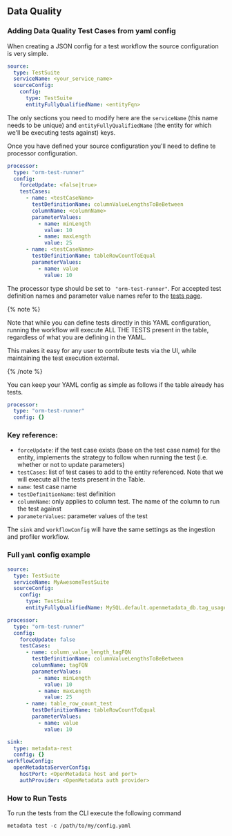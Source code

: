 ## Data Quality

### Adding Data Quality Test Cases from yaml config

When creating a JSON config for a test workflow the source configuration is very simple.
```yaml
source:
  type: TestSuite
  serviceName: <your_service_name>
  sourceConfig:
    config:
      type: TestSuite
      entityFullyQualifiedName: <entityFqn>
```
The only sections you need to modify here are the `serviceName` (this name needs to be unique) and `entityFullyQualifiedName` (the entity for which we'll be executing tests against) keys.

Once you have defined your source configuration you'll need to define te processor configuration. 

```yaml
processor:
  type: "orm-test-runner"
  config:
    forceUpdate: <false|true>
    testCases:
      - name: <testCaseName>
        testDefinitionName: columnValueLengthsToBeBetween
        columnName: <columnName>
        parameterValues:
          - name: minLength
            value: 10
          - name: maxLength
            value: 25
      - name: <testCaseName>
        testDefinitionName: tableRowCountToEqual
        parameterValues:
          - name: value
            value: 10
```

The processor type should be set to ` "orm-test-runner"`. For accepted test definition names and parameter value names refer to the [tests page](/connectors/ingestion/workflows/data-quality/tests).

{% note %}

Note that while you can define tests directly in this YAML configuration, running the
workflow will execute ALL THE TESTS present in the table, regardless of what you are defining in the YAML.

This makes it easy for any user to contribute tests via the UI, while maintaining the test execution external.

{% /note %}

You can keep your YAML config as simple as follows if the table already has tests.

```yaml
processor:
  type: "orm-test-runner"
  config: {}
```

### Key reference:

- `forceUpdate`: if the test case exists (base on the test case name) for the entity, implements the strategy to follow when running the test (i.e. whether or not to update parameters)
- `testCases`: list of test cases to add to the entity referenced. Note that we will execute all the tests present in the Table.
- `name`: test case name
- `testDefinitionName`: test definition
- `columnName`: only applies to column test. The name of the column to run the test against
- `parameterValues`: parameter values of the test


The `sink` and `workflowConfig` will have the same settings as the ingestion and profiler workflow.

### Full  `yaml` config example

```yaml
source:
  type: TestSuite
  serviceName: MyAwesomeTestSuite
  sourceConfig:
    config:
      type: TestSuite
      entityFullyQualifiedName: MySQL.default.openmetadata_db.tag_usage

processor:
  type: "orm-test-runner"
  config:
    forceUpdate: false
    testCases:
      - name: column_value_length_tagFQN
        testDefinitionName: columnValueLengthsToBeBetween
        columnName: tagFQN
        parameterValues:
          - name: minLength
            value: 10
          - name: maxLength
            value: 25
      - name: table_row_count_test
        testDefinitionName: tableRowCountToEqual
        parameterValues:
          - name: value
            value: 10

sink:
  type: metadata-rest
  config: {}
workflowConfig:
  openMetadataServerConfig:
    hostPort: <OpenMetadata host and port>
    authProvider: <OpenMetadata auth provider>
```

### How to Run Tests

To run the tests from the CLI execute the following command
```
metadata test -c /path/to/my/config.yaml
```

